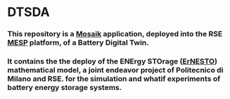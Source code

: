 # DTSDA
### This repository is a [Mosaik](https://mosaik.offis.de/) application, deployed into the RSE [MESP](https://www.rse-web.it/prodotti/mesp-multi-energy-semantic-platform/) platform, of a Battery Digital Twin.
### It contains the the deploy of the ENErgy STOrage ([ErNESTO](https://github.com/Daveonwave/DT-rse/tree/80c1e9652bcbb8d44b42eb1188ad38b317278d3a)) mathematical model, a joint endeavor project of Politecnico di Milano and RSE. for the simulation and whatif experiments of battery energy storage systems.
